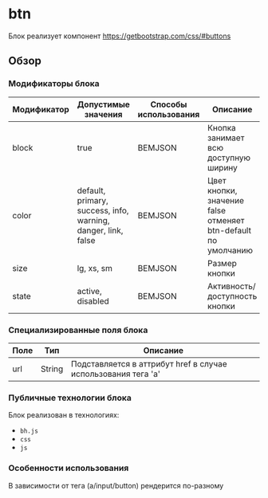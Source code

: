 # btn

Блок реализует компонент https://getbootstrap.com/css/#buttons

## Обзор

### Модификаторы блока

| Модификатор | Допустимые значения | Способы использования | Описание |
| ----------- | ------------------- | -------------------- | -------- |
| block | true | BEMJSON | Кнопка занимает всю доступную ширину |
| color | default, primary, success, info, warning, danger, link, false | BEMJSON | Цвет кнопки, значение false отменяет btn-default по умолчанию|
| size | lg, xs, sm | BEMJSON | Размер кнопки |
| state | active, disabled | BEMJSON | Активность/доступность кнопки |

### Специализированные поля блока

| Поле | Тип | Описание |
| ----------- | ------------------- | -------------------- |
| url | String | Подставляется в аттрибут href в случае использования тега 'a' |

### Публичные технологии блока

Блок реализован в технологиях:

* `bh.js`
* `css`
* `js`

### Особенности использования

В зависимости от тега (a/input/button) рендерится по-разному
